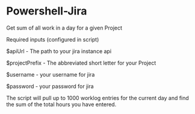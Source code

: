 # Powershell-Jira
Get sum of all work in a day for a given Project

Required inputs (configured in script) 

$apiUrl - The path to your jira instance api

$projectPrefix - The abbreviated short letter for your Project

$username - your username for jira

$password - your password for jira

The script will pull up to 1000 worklog entries for the current day and find the sum of the total hours you have entered. 
